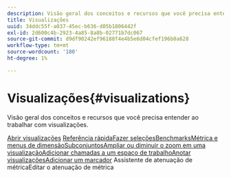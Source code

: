```yaml
---
description: Visão geral dos conceitos e recursos que você precisa entender ao trabalhar com visualizações.
title: Visualizações
uuid: 34ddc55f-a037-45ec-b636-d05b1806442f
exl-id: 2d600c4b-2923-4a85-8a8b-02771b7dc067
source-git-commit: d9df90242ef96188f4e4b5e6d04cfef196b0a628
workflow-type: tm+mt
source-wordcount: '180'
ht-degree: 1%

---
```


# Visualizações{#visualizations}

Visão geral dos conceitos e recursos que você precisa entender ao trabalhar com visualizações.

[Abrir ](https://docs.adobe.com/content/help/en/data-workbench/using/client/visualizations/c-open-vis.html)
[visualizações](https://docs.adobe.com/content/help/en/data-workbench/using/client/visualizations/c-qk-ref.html)
[Referência rápidaFazer ](https://docs.adobe.com/content/help/en/data-workbench/using/client/visualizations/make-selections/c-sel-vis.html)
[](https://docs.adobe.com/content/help/en/data-workbench/using/client/visualizations/c-ustd-benchmks.html)
[seleçõesBenchmarksMétrica e ](https://docs.adobe.com/content/help/en/data-workbench/using/client/visualizations/c-met-dim-menus.html)
[](https://docs.adobe.com/content/help/en/data-workbench/using/client/visualizations/subsets/c-wk-subsets.html)
[menus de dimensãoSubconjuntosAmpliar ou diminuir o zoom em uma ](https://docs.adobe.com/content/help/en/data-workbench/using/client/visualizations/c-zoom-vis.html)
[visualizaçãoAdicionar chamadas a um ](https://docs.adobe.com/content/help/en/data-workbench/using/client/visualizations/c-call-wkspc.html)
[espaço de trabalhoAnotar ](https://docs.adobe.com/content/help/en/data-workbench/using/client/visualizations/c-present-layer.html)
[visualizaçõesAdicionar um ](https://docs.adobe.com/content/help/en/data-workbench/using/client/visualizations/c-bookmark-about.html)
[marcador](https://docs.adobe.com/content/help/en/data-workbench/using/client/visualizations/dwb-create-metricdim.html)
Assistente de atenuação de métricaEditar o atenuação de métrica
